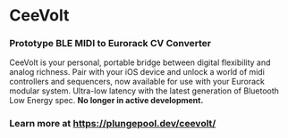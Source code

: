 # CeeVolt
### Prototype BLE MIDI to Eurorack CV Converter
CeeVolt is your personal, portable bridge between digital flexibility and analog richness. Pair with your iOS device and unlock a world of midi controllers and sequencers, now available for use with your Eurorack modular system. Ultra-low latency with the latest generation of Bluetooth Low Energy spec. **No longer in active development.**

### Learn more at https://plungepool.dev/ceevolt/
